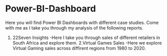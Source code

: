 # Power-BI-Dashboard
Here you will find Power BI Dashboards with different case studies.
Come with me as I take you through my analysis of the following reports.
1. 22Seven Insights
   -Here I take you through sales of different retailers in South Africa and explore them.
2.Virtual Games Sales
   -Here we explore Virtual Gaming sales across diffirent regions from 1980 to 2020.
